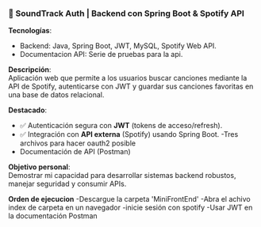 ### 🎵 SoundTrack Auth | Backend con Spring Boot & Spotify API  

**Tecnologías**:  
- Backend: Java, Spring Boot, JWT, MySQL, Spotify Web API.  
- Documentacion API: Serie de pruebas para la api. 

**Descripción**:  
Aplicación web que permite a los usuarios buscar canciones mediante la API de Spotify, autenticarse con JWT y guardar sus canciones favoritas en una base de datos relacional.  

**Destacado**:  
- ✅ Autenticación segura con **JWT** (tokens de acceso/refresh).  
- ✅ Integración con **API externa** (Spotify) usando Spring Boot.
-Tres archivos para hacer oauth2 posible
- Documentación de API (Postman)


**Objetivo personal**:  
Demostrar mi capacidad para desarrollar sistemas backend robustos, manejar seguridad y consumir APIs.  

**Orden de ejecucion**
-Descargue la carpeta 'MiniFrontEnd'
-Abra el achivo index de carpeta en un navegador
-inicie sesión con spotify
-Usar JWT en la documentación Postman
